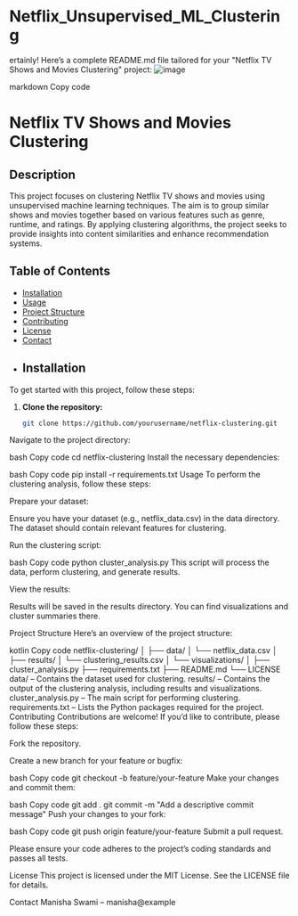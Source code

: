 # Netflix_Unsupervised_ML_Clustering
ertainly! Here’s a complete README.md file tailored for your "Netflix TV Shows and Movies Clustering" project:
![image](https://github.com/user-attachments/assets/1efa0030-7b38-4584-9424-4c6b9518eb30)

markdown
Copy code
# Netflix TV Shows and Movies Clustering

## Description
This project focuses on clustering Netflix TV shows and movies using unsupervised machine learning techniques. The aim is to group similar shows and movies together based on various features such as genre, runtime, and ratings. By applying clustering algorithms, the project seeks to provide insights into content similarities and enhance recommendation systems.

## Table of Contents
- [Installation](#installation)
-  [Usage](#usage)
- [Project Structure](#project-structure)
- [Contributing](#contributing)
- [License](#license)
- [Contact](#contact)
- ## Installation
To get started with this project, follow these steps:

1. **Clone the repository:**

   ```bash
   git clone https://github.com/yourusername/netflix-clustering.git
Navigate to the project directory:

bash
Copy code
cd netflix-clustering
Install the necessary dependencies:

bash
Copy code
pip install -r requirements.txt
Usage
To perform the clustering analysis, follow these steps:

Prepare your dataset:

Ensure you have your dataset (e.g., netflix_data.csv) in the data directory. The dataset should contain relevant features for clustering.

Run the clustering script:

bash
Copy code
python cluster_analysis.py
This script will process the data, perform clustering, and generate results.

View the results:

Results will be saved in the results directory. You can find visualizations and cluster summaries there.

Project Structure
Here’s an overview of the project structure:

kotlin
Copy code
netflix-clustering/
│
├── data/
│   └── netflix_data.csv
│
├── results/
│   └── clustering_results.csv
│   └── visualizations/
│
├── cluster_analysis.py
├── requirements.txt
├── README.md
└── LICENSE
data/ – Contains the dataset used for clustering.
results/ – Contains the output of the clustering analysis, including results and visualizations.
cluster_analysis.py – The main script for performing clustering.
requirements.txt – Lists the Python packages required for the project.
Contributing
Contributions are welcome! If you’d like to contribute, please follow these steps:

Fork the repository.

Create a new branch for your feature or bugfix:

bash
Copy code
git checkout -b feature/your-feature
Make your changes and commit them:

bash
Copy code
git add .
git commit -m "Add a descriptive commit message"
Push your changes to your fork:

bash
Copy code
git push origin feature/your-feature
Submit a pull request.

Please ensure your code adheres to the project’s coding standards and passes all tests.

License
This project is licensed under the MIT License. See the LICENSE file for details.

Contact
Manisha Swami – manisha@example

